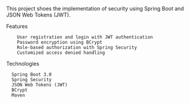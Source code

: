 This project shoes the implementation of security using Spring Boot and JSON Web Tokens (JWT).

Features

		User registration and login with JWT authentication
		Password encryption using BCrypt
		Role-based authorization with Spring Security
		Customized access denied handling

Technologies

	  Spring Boot 3.0
	  Spring Security
	  JSON Web Tokens (JWT)
	  BCrypt
	  Maven
